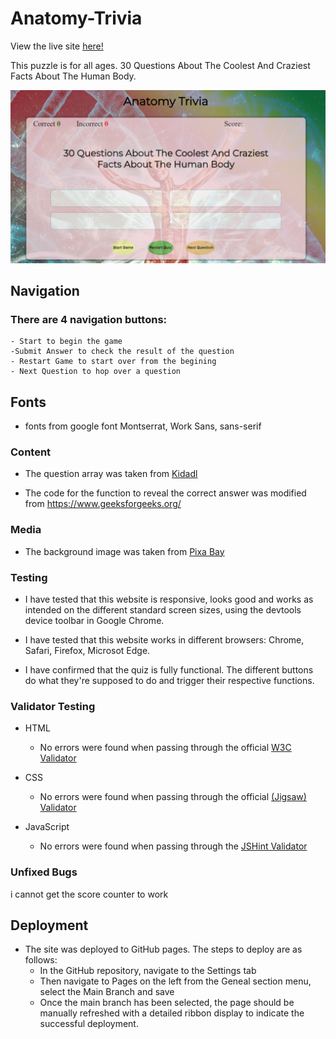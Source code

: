 # Anatomy-Trivia

 View the live site [here!](https://perfecttennails.github.io/Anatomy-Trivia/game.html)

This puzzle is for all ages.
 30 Questions About The Coolest And Craziest Facts About The Human Body.

 ![Media](assets/images/Anatomy-Trivia.png)

 ## Navigation


 ### There are 4 navigation buttons:
    - Start to begin the game 
    -Submit Answer to check the result of the question
    - Restart Game to start over from the begining
    - Next Question to hop over a question


## Fonts 
- fonts from google font
Montserrat, Work Sans, sans-serif
 

### Content
- The question array was taken from [Kidadl](https://kidadl.com/articles/anatomy-trivia-questions-about-the-gross-coolest-and-craziest-facts-about-the-human-body)

- The code for the function to reveal the correct answer was modified from https://www.geeksforgeeks.org/

### Media
- The background image was taken from [Pixa Bay](https://pixabay.com/)

### Testing

- I have tested that this website is responsive, looks good and works as intended on the different standard screen sizes, using the devtools device toolbar in Google Chrome.

- I have tested that this website works in different browsers: Chrome, Safari, Firefox, Microsot Edge.

- I have confirmed that the quiz is fully functional. The different buttons do what they're supposed to do and trigger their respective functions.

### Validator Testing
- HTML
    - No errors were found when passing through the official [W3C Validator](https://validator.w3.org/nu/)

- CSS
    - No errors were found when passing through the official [(Jigsaw) Validator](https://jigsaw.w3.org/css-validator/)

- JavaScript
    - No errors were found when passing through the [JSHint Validator](https://jshint.com/)

### Unfixed Bugs
i cannot get the score counter to work

## Deployment

- The site was deployed to GitHub pages. The steps to deploy are as follows:
    - In the GitHub repository, navigate to the Settings tab
    - Then navigate to Pages on the left from the Geneal section menu, select the Main Branch and save
    - Once the main branch has been selected, the page should be manually refreshed with a detailed ribbon display to indicate the successful deployment.
